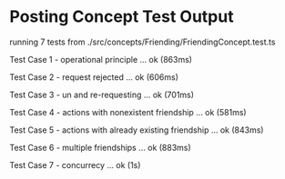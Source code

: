 # Posting Concept Test Output

running 7 tests from ./src/concepts/Friending/FriendingConcept.test.ts

Test Case 1 - operational principle ... ok (863ms)

Test Case 2 - request rejected ... ok (606ms)

Test Case 3 - un and re-requesting ... ok (701ms)

Test Case 4 - actions with nonexistent friendship ... ok
(581ms)

Test Case 5 - actions with already existing friendship ...
ok (843ms)

Test Case 6 - multiple friendships ... ok (883ms)

Test Case 7 - concurrecy ... ok (1s)

